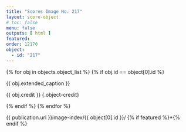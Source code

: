 ```yaml
---
title: "Scores Image No. 217"
layout: score-object
# toc: false
menu: false
outputs: [ html ]
featured: 
order: 12170
object:
  - id: "217"
---
```


{% for obj in objects.object_list %}
{% if obj.id == object[0].id %}

{{ obj.extended_caption }}

{{ obj.credit }} {.object-credit}

{% endif %}
{% endfor %}

<div class="object-credit object-url is-print-only">

{{ publication.url }}image-index/{{ object[0].id }}/ {% if featured %}*{% endif %}

</div>

